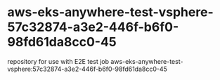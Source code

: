 # aws-eks-anywhere-test-vsphere-57c32874-a3e2-446f-b6f0-98fd61da8cc0-45
repository for use with E2E test job aws-eks-anywhere-test-vsphere:57c32874-a3e2-446f-b6f0-98fd61da8cc0-45
